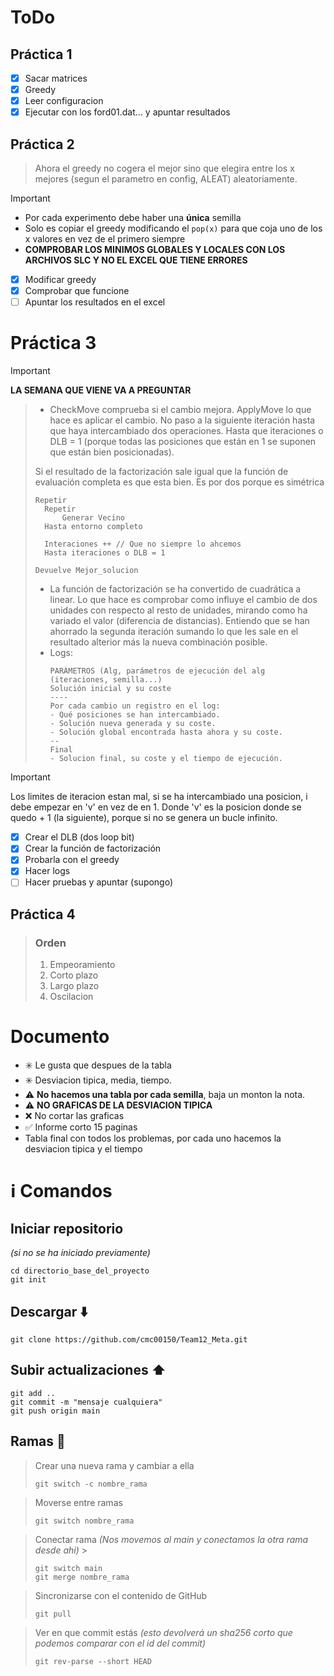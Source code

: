 # ToDo
## Práctica 1
- [x] Sacar matrices
- [x] Greedy
- [x] Leer configuracion
- [x] Ejecutar con los ford01.dat... y apuntar resultados
## Práctica 2
> Ahora el greedy no cogera el mejor sino que elegira entre los x mejores (segun el parametro en config, ALEAT) aleatoriamente.

> [!IMPORTANT]
> - Por cada experimento debe haber una **única** semilla
> - Solo es copiar el greedy modificando el `pop(x)` para que coja uno de los x valores en vez de el primero siempre
> - **COMPROBAR LOS MINIMOS GLOBALES Y LOCALES CON LOS ARCHIVOS SLC Y NO EL EXCEL QUE TIENE ERRORES**

- [X] Modificar greedy
- [X] Comprobar que funcione
- [ ] Apuntar los resultados en el excel

# Práctica 3
> [!IMPORTANT]
> **LA SEMANA QUE VIENE VA A PREGUNTAR**

> - CheckMove comprueba si el cambio mejora.
>   ApplyMove lo que hace es aplicar el cambio.
>   No paso a la siguiente iteración hasta que haya intercambiado dos operaciones.
>   Hasta que iteraciones o DLB = 1 (porque todas las posiciones que están en 1 se suponen que están bien posicionadas).
>
> Si el resultado de la factorización sale igual que la función de evaluación completa es que esta bien. Es por dos porque es simétrica
>
> ```
> Repetir
> 	Repetir
> 		Generar Vecino
> 	Hasta entorno completo
> 
> 	Interaciones ++ // Que no siempre lo ahcemos
> 	Hasta iteraciones o DLB = 1
>
> Devuelve Mejor_solucion
> ```
>
> - La función de factorización se ha convertido de cuadrática a linear. Lo que hace es comprobar como influye el cambio de dos unidades con respecto al resto de unidades, mirando como ha variado el valor (diferencia de distancias). Entiendo que se han ahorrado la segunda iteración sumando lo que les sale en el resultado alterior más la nueva combinación posible.
> - Logs:
>   ```
>   PARÁMETROS (Alg, parámetros de ejecución del alg (iteraciones, semilla...)
>   Solución inicial y su coste
>   ----
>   Por cada cambio un registro en el log:
>   - Qué posiciones se han intercambiado.
>   - Solución nueva generada y su coste.
>   - Solución global encontrada hasta ahora y su coste.
>   --
>   Final
>   - Solucion final, su coste y el tiempo de ejecución.
>   ```

> [!IMPORTANT]
> Los limites de iteracion estan mal, si se ha intercambiado una posicion, i debe empezar en 'v' en vez de en 1. Donde 'v' es la posicion donde se quedo + 1 (la siguiente), porque si no se genera un bucle infinito.

- [X] Crear el DLB (dos loop bit)
- [X] Crear la función de factorización
- [X] Probarla con el greedy
- [X] Hacer logs
- [ ] Hacer pruebas y apuntar (supongo)

## Práctica 4
> ### Orden
> 1. Empeoramiento
> 2. Corto plazo
> 3. Largo plazo
> 4. Oscilacion

# Documento
- ✳️ Le gusta que despues de la tabla
- ✳️ Desviacion tipica, media, tiempo.
- ⚠️ **No hacemos una tabla por cada semilla**, baja un monton la nota.
- ⚠️ **NO GRAFICAS DE LA DESVIACION TIPICA**
- ❌ No cortar las graficas
- ✅ Informe corto 15 paginas
- Tabla final con todos los problemas, por cada uno hacemos la desviacion tipica y el tiempo

# ℹ️ Comandos
## Iniciar repositorio 
_(si no se ha iniciado previamente)_
```
cd directorio_base_del_proyecto
git init
```
## Descargar ⬇️
```
git clone https://github.com/cmc00150/Team12_Meta.git
```
## Subir actualizaciones ⬆️
```
git add ..
git commit -m "mensaje cualquiera"
git push origin main
```
## Ramas 🌳 
> Crear una nueva rama y cambiar a ella
> ```
> git switch -c nombre_rama
> ```

> Moverse entre ramas
> ```
> git switch nombre_rama
>```

> Conectar rama
>  _(Nos movemos al main y conectamos la otra rama desde ahi)_ >
> ```
> git switch main
> git merge nombre_rama
>```

> Sincronizarse con el contenido de GitHub
> ```
> git pull
> ```

> Ver en que commit estás
> _(esto devolverá un sha256 corto que podemos comparar con el id del commit)_
> ```
> git rev-parse --short HEAD
> ```
